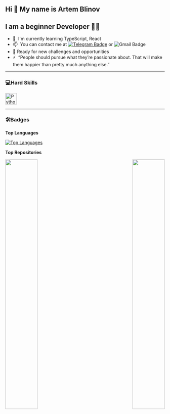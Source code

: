Hi 👋 My name is Artem Blinov
---

I am a beginner Developer 👨‍💻
---

* 🧠  I'm currently learning TypeScript, React
* 📫  You can contact me at [![Telegram Badge](https://img.shields.io/badge/-blin_artem-blue?style=flat&logo=Telegram&logoColor=white)](https://t.me/blin_artem) or ![Gmail Badge](https://img.shields.io/badge/-blinovartem04@gmail.com-red?style=flat&logo=Gmail&logoColor=white)
* 💪 Ready for new challenges and opportunities
* ⚡  “People should pursue what they’re passionate about. That will make them happier than pretty much anything else.”

---
 
### 💻Hard Skills


<p align="left">
  <a href="https://www.python.org/" target="_blank" rel="noreferrer"><img src="https://raw.githubusercontent.com/danielcranney/readme-generator/main/public/icons/skills/python-colored.svg" width="36" height="36" alt="Python" /></a>
  
</p>

---

### 🛠Badges


<b>Top Languages</b>

<a href="https://github.com/blinovartem04" align="left"><img src="https://github-readme-stats-sigma-five.vercel.app/api/top-langs/?username=blinovartem04&langs_count=10&title_color=14b8a6&text_color=ffffff&icon_color=ffffff&bg_color=000000&hide_border=true&locale=en&custom_title=Top%20%Languages" alt="Top Languages" /></a>

<b>Top Repositories</b>

<div width="100%" align="center"><a href="https://github.com/blinovartem04/Game-square-journey" align="left"><img align="left" width="45%" src="https://github-readme-stats.vercel.app/api/pin/?username=blinovartem04&repo=Game-square-journey&title_color=14b8a6&text_color=ffffff&icon_color=ffffff&bg_color=000000&hide_border=true&locale=en" /></a>
<a href="https://github.com/blinovartem04/Weather-forecast" align="right"><img align="right" width="45%" src="https://github-readme-stats.vercel.app/api/pin/?username=blinovartem04&repo=Weather-forecast&title_color=14b8a6&text_color=ffffff&icon_color=ffffff&bg_color=000000&hide_border=true&locale=en" /></a></div><br /><br /><br /><br /><br /><br /><br />
